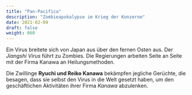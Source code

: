 ```yaml
---
title: "Pan-Pacifica"
description: "Zombieapokalypse im Krieg der Konzerne"
date: 2021-02-09
draft: false
weight: 060
---
```


Ein Virus breitete sich von Japan aus über den fernen Osten aus. Der *Jiangshi
Virus* führt zu Zombies. Die Regierungen arbeiten Seite an Seite mit der Firma
Kanawa an Heilungsmethoden.

Die Zwillinge **Ryuchi und Reiko Kanawa** bekämpfen jegliche Gerüchte, die
besagen, dass sie selbst den Virus in die Welt gesetzt haben, um den
geschäftlichen Aktivitäten ihrer Firma *Kanawa* abzulenken.

